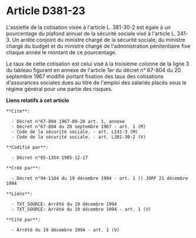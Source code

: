 # Article D381-23

L'assiette de la cotisation visée à l'article L. 381-30-2 est égale à un pourcentage du plafond annuel de la sécurité sociale
visé à l'article L. 241-3. Un arrêté conjoint du ministre chargé de la sécurité sociale, du ministre chargé du budget et du
ministre chargé de l'administration pénitentiaire fixe chaque année le montant de ce pourcentage.

Le taux de cette cotisation est celui visé à la troisième colonne de la ligne 3 du tableau figurant en annexe de l'article
1er du décret n° 67-804 du 20 septembre 1967 modifié portant fixation des taux des cotisations d'assurances sociales dues au
titre de l'emploi des salariés placés sous le régime général pour une partie des risques.

**Liens relatifs à cet article**

	**Cite**:

	  - Décret n°67-804 1967-09-20 art. 1, annexe
	  - Décret n°67-804 du 20 septembre 1967 - art. 1 (M)
	  - Code de la sécurité sociale. - art. L241-3 (M)
	  - Code de la sécurité sociale. - art. L381-30-2 (V)

	**Codifié par**:

	  - Décret n°85-1354 1985-12-17

	**Créé par**:

	  - Décret n°94-1104 du 19 décembre 1994 - art. 1 () JORF 21 décembre 1994

	**Liens**:

	  - TXT_SOURCE: Arrêté du 19 décembre 1994
	  - TXT_SOURCE: Arrêté du 19 décembre 1994 - art. 1 (V)

	**Cité par**:

	  - Arrêté du 19 décembre 1994 - art. 1 (V)
